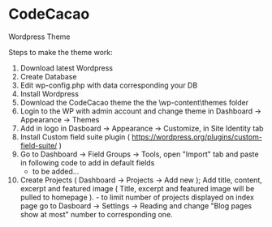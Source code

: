 # CodeCacao
 Wordpress Theme
 
 Steps to make the theme work:
 1. Download latest Wordpress
 2. Create Database
 3. Edit wp-config.php with data corresponding your DB
 4. Install Wordpress
 5. Download the CodeCacao theme the the \wp-content\themes folder
 6. Login to the WP with admin account and change theme in Dashboard -> Appearance -> Themes
 7. Add in logo in Dasboard -> Appearance -> Customize, in Site Identity tab
 8. Install Custom field suite plugin ( https://wordpress.org/plugins/custom-field-suite/ )
 9. Go to Dashboard -> Field Groups -> Tools, open "Import" tab and paste in following code to add in default fields
	-	to be added...
 10. Create Projects ( Dashboard -> Projects -> Add new ); Add title, content, excerpt and featured image ( Title, excerpt and featured image will be pulled to homepage ).
	-	to limit number of projects displayed on index page go to Dasboard -> Settings -> Reading and change "Blog pages show at most" number to corresponding one.
